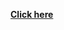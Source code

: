 [**Click here**](https://public.tableau.com/views/MyDashboard_17448989404990/Dash?:language=en-US&publish=yes&:sid=&:redirect=auth&:display_count=n&:origin=viz_share_link)